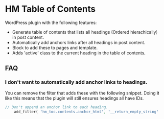 # HM Table of Contents

WordPress plugin with the following features:

* Generate table of contents that lists all headings (Ordered hierachically) in post content.
* Automatically add anchors links after all headings in post content.
* Block to add these to pages and template.
* Adds 'active' class to the current heading in the table of contents.

## FAQ

### I don't want to automatically add anchor links to headings.

You can remove the filter that adds these with the following snippet. Doing it like this means that the plugin will still ensures headings all have IDs.

```php
// Don't append an anchor link to each heading.
	add_filter( 'hm_toc.contents.anchor_html', '__return_empty_string' );
```

